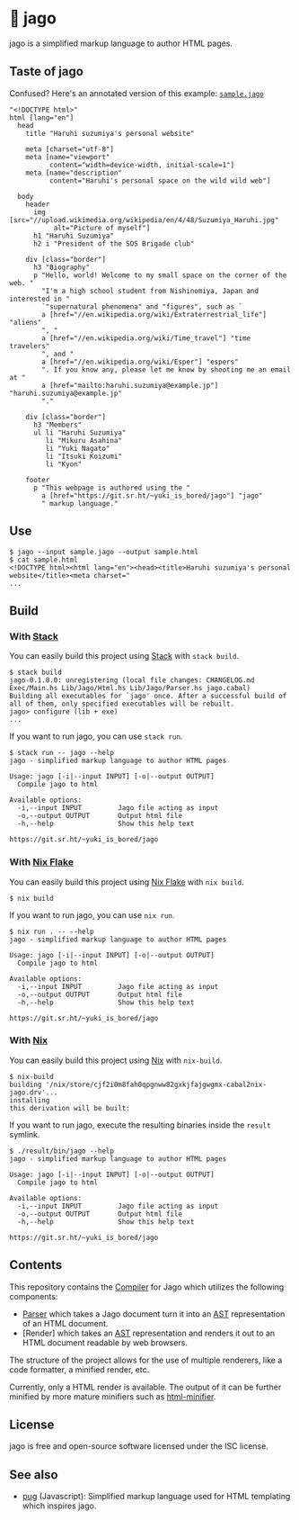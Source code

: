 # 🐔 jago

jago is a simplified markup language to author HTML pages.

## Taste of jago

Confused? Here's an annotated version of this example: [`sample.jago`](./sample.jago)

```jago
"<!DOCTYPE html>"
html [lang="en"]
  head
    title "Haruhi suzumiya's personal website"

    meta [charset="utf-8"]
    meta [name="viewport"
          content="width=device-width, initial-scale=1"]
    meta [name="description"
          content="Haruhi's personal space on the wild wild web"]

  body
    header
      img [src="//upload.wikimedia.org/wikipedia/en/4/48/Suzumiya_Haruhi.jpg"
           alt="Picture of myself"]
      h1 "Haruhi Suzumiya"
      h2 i "President of the SOS Brigade club"

    div [class="border"]
      h3 "Biography"
      p "Hello, world! Welcome to my small space on the corner of the web. "
        "I'm a high school student from Nishinomiya, Japan and interested in "
        `"supernatural phenomena" and "figures", such as `
        a [href="//en.wikipedia.org/wiki/Extraterrestrial_life"] "aliens"
        ", "
        a [href="//en.wikipedia.org/wiki/Time_travel"] "time travelers"
        ", and "
        a [href="//en.wikipedia.org/wiki/Esper"] "espers"
        ". If you know any, please let me know by shooting me an email at "
        a [href="mailto:haruhi.suzumiya@example.jp"] "haruhi.suzumiya@example.jp"
        "."

    div [class="border"]
      h3 "Members"
      ul li "Haruhi Suzumiya"
         li "Mikuru Asahina"
         li "Yuki Nagato"
         li "Itsuki Koizumi"
         li "Kyon"

    footer
      p "This webpage is authored using the "
        a [href="https://git.sr.ht/~yuki_is_bored/jago"] "jago"
        " markup language."
```

## Use

```console
$ jago --input sample.jago --output sample.html
$ cat sample.html
<!DOCTYPE html><html lang="en"><head><title>Haruhi suzumiya's personal website</title><meta charset="
...
```

## Build

### With [Stack]

You can easily build this project using [Stack] with `stack build`.

```console
$ stack build
jago-0.1.0.0: unregistering (local file changes: CHANGELOG.md Exec/Main.hs Lib/Jago/Html.hs Lib/Jago/Parser.hs jago.cabal)
Building all executables for `jago' once. After a successful build of all of them, only specified executables will be rebuilt.
jago> configure (lib + exe)
...
```

If you want to run jago, you can use `stack run`.

```console
$ stack run -- jago --help
jago - simplified markup language to author HTML pages

Usage: jago [-i|--input INPUT] [-o|--output OUTPUT]
  Compile jago to html

Available options:
  -i,--input INPUT         Jago file acting as input
  -o,--output OUTPUT       Output html file
  -h,--help                Show this help text

https://git.sr.ht/~yuki_is_bored/jago
```

### With [Nix Flake]

You can easily build this project using [Nix Flake] with `nix build`.

```console
$ nix build
```

If you want to run jago, you can use `nix run`.

```console
$ nix run . -- --help
jago - simplified markup language to author HTML pages

Usage: jago [-i|--input INPUT] [-o|--output OUTPUT]
  Compile jago to html

Available options:
  -i,--input INPUT         Jago file acting as input
  -o,--output OUTPUT       Output html file
  -h,--help                Show this help text

https://git.sr.ht/~yuki_is_bored/jago
```

### With [Nix]

You can easily build this project using [Nix] with `nix-build`.

```console
$ nix-build
building '/nix/store/cjf2i0m8fah0qpgnww82gxkjfajgwgmx-cabal2nix-jago.drv'...
installing
this derivation will be built:
```

If you want to run jago, execute the resulting binaries inside the `result` symlink.

```console
$ ./result/bin/jago --help
jago - simplified markup language to author HTML pages

Usage: jago [-i|--input INPUT] [-o|--output OUTPUT]
  Compile jago to html

Available options:
  -i,--input INPUT         Jago file acting as input
  -o,--output OUTPUT       Output html file
  -h,--help                Show this help text

https://git.sr.ht/~yuki_is_bored/jago
```

[Stack]: https://haskellstack.org/
[Nix Flake]: https://www.tweag.io/blog/2020-05-25-flakes/
[Nix]: https://nixos.org/nix

## Contents

This repository contains the [Compiler] for Jago which utilizes the
following components:

- [Parser] which takes a Jago document turn it into an [AST]
  representation of an HTML document.
- [Render] which takes an [AST] representation and renders it out to
  an HTML document readable by web browsers.

The structure of the project allows for the use of multiple renderers,
like a code formatter, a minified render, etc.

Currently, only a HTML render is available. The output of it can be
further minified by more mature minifiers such as [html-minifier].

[Compiler]: ./Lib/Jago/Compiler.hs
[Parser]: ./Lib/Jago/Parser.hs
[AST]: ./Lib/Jago/AST.hs
[Renderer]: ./Lib/Jago/Render/Html.hs
[html-minifier]: https://github.com/kangax/html-minifier

## License

jago is free and open-source software licensed under the ISC license.

## See also

* [pug] (Javascript): Simplified markup language used for HTML
  templating which inspires jago.

[pug]: https://pugjs.org/api/getting-started.html
